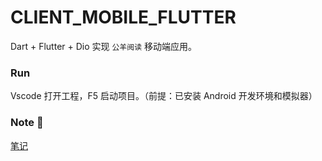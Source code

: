 # CLIENT_MOBILE_FLUTTER

Dart + Flutter + Dio 实现 `公羊阅读` 移动端应用。

### Run

Vscode 打开工程，F5 启动项目。（前提：已安装 Android 开发环境和模拟器）

### Note 📒

[笔记](https://blog.dkvirus.top/dart/index.html)